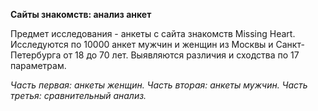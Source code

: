 **Сайты знакомств: анализ анкет**

Предмет исследования - анкеты с сайта знакомств Missing Heart. Исследуются по 10000 анкет мужчин и женщин из Москвы и Санкт-Петербурга от 18 до 70 лет. Выявляются различия и сходства по 17 параметрам.

*Часть первая: анкеты женщин.*
*Часть вторая: анкеты мужчин.*
*Часть третья: сравнительный анализ.*